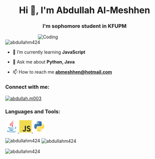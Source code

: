 <h1 align="center">Hi 👋, I'm Abdullah Al-Meshhen</h1>
<h3 align="center">I'm sophomore student in KFUPM</h3>
<img align="right" alt="Coding" width="400" src="https://sithcomputers.com/wp-content/uploads/2021/02/Full-Stack-Developer-1.gif">

<p align="left"> <img src="https://komarev.com/ghpvc/?username=abdullahm424&label=Profile%20views&color=0e75b6&style=flat" alt="abdullahm424" /> </p>

- 🌱 I’m currently learning **JavaScript**

- 💬 Ask me about **Python, Java**

- 📫 How to reach me **abmeshhen@hotmail.com**

<h3 align="left">Connect with me:</h3>
<p align="left">
<a href="https://instagram.com/abdullah.m003" target="blank"><img align="center" src="https://raw.githubusercontent.com/rahuldkjain/github-profile-readme-generator/master/src/images/icons/Social/instagram.svg" alt="abdullah.m003" height="30" width="40" /></a>
</p>

<h3 align="left">Languages and Tools:</h3>
<p align="left"> <a href="https://www.java.com" target="_blank" rel="noreferrer"> <img src="https://raw.githubusercontent.com/devicons/devicon/master/icons/java/java-original.svg" alt="java" width="40" height="40"/> </a> <a href="https://developer.mozilla.org/en-US/docs/Web/JavaScript" target="_blank" rel="noreferrer"> <img src="https://raw.githubusercontent.com/devicons/devicon/master/icons/javascript/javascript-original.svg" alt="javascript" width="40" height="40"/> </a> <a href="https://www.python.org" target="_blank" rel="noreferrer"> <img src="https://raw.githubusercontent.com/devicons/devicon/master/icons/python/python-original.svg" alt="python" width="40" height="40"/> </a> </p>

<p><img align="left" src="https://github-readme-stats.vercel.app/api/top-langs?username=abdullahm424&show_icons=true&locale=en&layout=compact" alt="abdullahm424" /></p>

<p>&nbsp;<img align="center" src="https://github-readme-stats.vercel.app/api?username=abdullahm424&show_icons=true&locale=en" alt="abdullahm424" /></p>

<p><img align="center" src="https://github-readme-streak-stats.herokuapp.com/?user=abdullahm424&" alt="abdullahm424" /></p>
